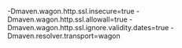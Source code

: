 -Dmaven.wagon.http.ssl.insecure=true
-Dmaven.wagon.http.ssl.allowall=true
-Dmaven.wagon.http.ssl.ignore.validity.dates=true
-Dmaven.resolver.transport=wagon
